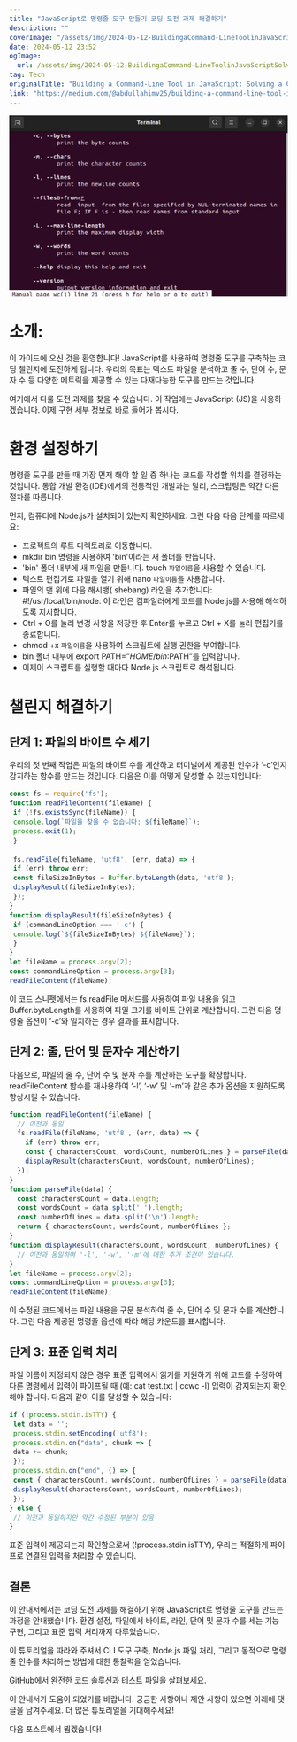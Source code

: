 ```yaml
---
title: "JavaScript로 명령줄 도구 만들기 코딩 도전 과제 해결하기"
description: ""
coverImage: "/assets/img/2024-05-12-BuildingaCommand-LineToolinJavaScriptSolvingaCodingChallenge_0.png"
date: 2024-05-12 23:52
ogImage: 
  url: /assets/img/2024-05-12-BuildingaCommand-LineToolinJavaScriptSolvingaCodingChallenge_0.png
tag: Tech
originalTitle: "Building a Command-Line Tool in JavaScript: Solving a Coding Challenge"
link: "https://medium.com/@abdullahimv25/building-a-command-line-tool-in-javascript-solving-a-coding-challenge-baf103f77120"
---
```



<img src="/assets/img/2024-05-12-BuildingaCommand-LineToolinJavaScriptSolvingaCodingChallenge_0.png" />

# 소개:

이 가이드에 오신 것을 환영합니다! JavaScript를 사용하여 명령줄 도구를 구축하는 코딩 챌린지에 도전하게 됩니다. 우리의 목표는 텍스트 파일을 분석하고 줄 수, 단어 수, 문자 수 등 다양한 메트릭을 제공할 수 있는 다재다능한 도구를 만드는 것입니다.

여기에서 다룰 도전 과제를 찾을 수 있습니다. 이 작업에는 JavaScript (JS)을 사용하겠습니다. 이제 구현 세부 정보로 바로 들어가 봅시다.



# 환경 설정하기

명령줄 도구를 만들 때 가장 먼저 해야 할 일 중 하나는 코드를 작성할 위치를 결정하는 것입니다. 통합 개발 환경(IDE)에서의 전통적인 개발과는 달리, 스크립팅은 약간 다른 절차를 따릅니다.

먼저, 컴퓨터에 Node.js가 설치되어 있는지 확인하세요. 그런 다음 다음 단계를 따르세요:

- 프로젝트의 루트 디렉토리로 이동합니다.
- mkdir bin 명령을 사용하여 'bin'이라는 새 폴더를 만듭니다.
- 'bin' 폴더 내부에 새 파일을 만듭니다. touch `파일이름`을 사용할 수 있습니다.
- 텍스트 편집기로 파일을 열기 위해 nano `파일이름`을 사용합니다.
- 파일의 맨 위에 다음 해시뱅( shebang) 라인을 추가합니다: #!/usr/local/bin/node. 이 라인은 컴파일러에게 코드를 Node.js를 사용해 해석하도록 지시합니다.
- Ctrl + O를 눌러 변경 사항을 저장한 후 Enter를 누르고 Ctrl + X를 눌러 편집기를 종료합니다.
- chmod +x `파일이름`을 사용하여 스크립트에 실행 권한을 부여합니다.
- bin 폴더 내부에 export PATH=”$HOME/bin:$PATH”를 입력합니다.
- 이제이 스크립트를 실행할 때마다 Node.js 스크립트로 해석됩니다.



# 챌린지 해결하기

## 단계 1: 파일의 바이트 수 세기

우리의 첫 번째 작업은 파일의 바이트 수를 계산하고 터미널에서 제공된 인수가 ‘-c’인지 감지하는 함수를 만드는 것입니다. 다음은 이를 어떻게 달성할 수 있는지입니다:

```js
const fs = require('fs');
function readFileContent(fileName) {
 if (!fs.existsSync(fileName)) {
 console.log(`파일을 찾을 수 없습니다: ${fileName}`);
 process.exit(1);
 }
 
 fs.readFile(fileName, 'utf8', (err, data) => {
 if (err) throw err;
 const fileSizeInBytes = Buffer.byteLength(data, 'utf8');
 displayResult(fileSizeInBytes);
 });
}
function displayResult(fileSizeInBytes) {
 if (commandLineOption === '-c') {
 console.log(`${fileSizeInBytes} ${fileName}`);
 }
}
let fileName = process.argv[2];
const commandLineOption = process.argv[3];
readFileContent(fileName);
```



이 코드 스니펫에서는 fs.readFile 메서드를 사용하여 파일 내용을 읽고 Buffer.byteLength를 사용하여 파일 크기를 바이트 단위로 계산합니다. 그런 다음 명령줄 옵션이 ‘-c’와 일치하는 경우 결과를 표시합니다.

## 단계 2: 줄, 단어 및 문자수 계산하기

다음으로, 파일의 줄 수, 단어 수 및 문자 수를 계산하는 도구를 확장합니다. readFileContent 함수를 재사용하여 ‘-l’, ‘-w’ 및 ‘-m’과 같은 추가 옵션을 지원하도록 향상시킬 수 있습니다.

```js
function readFileContent(fileName) {
  // 이전과 동일
  fs.readFile(fileName, 'utf8', (err, data) => {
    if (err) throw err;
    const { charactersCount, wordsCount, numberOfLines } = parseFile(data);
    displayResult(charactersCount, wordsCount, numberOfLines);
  });
}
function parseFile(data) {
  const charactersCount = data.length;
  const wordsCount = data.split(' ').length;
  const numberOfLines = data.split('\n').length;
  return { charactersCount, wordsCount, numberOfLines };
}
function displayResult(charactersCount, wordsCount, numberOfLines) {
  // 이전과 동일하며 '-l', '-w', '-m'에 대한 추가 조건이 있습니다.
}
let fileName = process.argv[2];
const commandLineOption = process.argv[3];
readFileContent(fileName);
```



이 수정된 코드에서는 파일 내용을 구문 분석하여 줄 수, 단어 수 및 문자 수를 계산합니다. 그런 다음 제공된 명령줄 옵션에 따라 해당 카운트를 표시합니다.

## 단계 3: 표준 입력 처리

파일 이름이 지정되지 않은 경우 표준 입력에서 읽기를 지원하기 위해 코드를 수정하여 다른 명령에서 입력이 파이프될 때 (예: cat test.txt | ccwc -l) 입력이 감지되는지 확인해야 합니다. 다음과 같이 이를 달성할 수 있습니다:

```js
if (!process.stdin.isTTY) {
 let data = '';
 process.stdin.setEncoding('utf8');
 process.stdin.on("data", chunk => {
 data += chunk;
 });
 process.stdin.on("end", () => {
 const { charactersCount, wordsCount, numberOfLines } = parseFile(data);
 displayResult(charactersCount, wordsCount, numberOfLines);
 });
} else {
 // 이전과 동일하지만 약간 수정된 부분이 있음
}
```



표준 입력이 제공되는지 확인함으로써 (!process.stdin.isTTY), 우리는 적절하게 파이프로 연결된 입력을 처리할 수 있습니다.

## 결론

이 안내서에서는 코딩 도전 과제를 해결하기 위해 JavaScript로 명령줄 도구를 만드는 과정을 안내했습니다. 환경 설정, 파일에서 바이트, 라인, 단어 및 문자 수를 세는 기능 구현, 그리고 표준 입력 처리까지 다루었습니다.



이 튜토리얼을 따라와 주셔서 CLI 도구 구축, Node.js 파일 처리, 그리고 동적으로 명령줄 인수를 처리하는 방법에 대한 통찰력을 얻었습니다.

GitHub에서 완전한 코드 솔루션과 테스트 파일을 살펴보세요.

이 안내서가 도움이 되었기를 바랍니다. 궁금한 사항이나 제안 사항이 있으면 아래에 댓글을 남겨주세요. 더 많은 튜토리얼을 기대해주세요!

다음 포스트에서 뵙겠습니다!